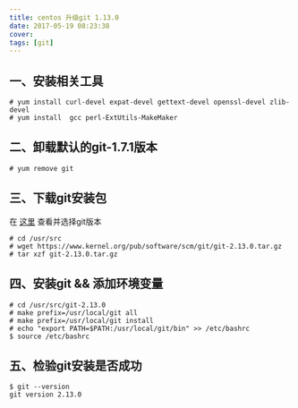 ```yaml
---
title: centos 升级git 1.13.0
date: 2017-05-19 08:23:38
cover:
tags: [git]
---
```


## 一、安装相关工具
```
# yum install curl-devel expat-devel gettext-devel openssl-devel zlib-devel
# yum install  gcc perl-ExtUtils-MakeMaker
```

## 二、卸载默认的git-1.7.1版本
```
# yum remove git
```

## 三、下载git安装包
在 [这里](https://www.kernel.org/pub/software/scm/git/) 查看并选择git版本

```
# cd /usr/src
# wget https://www.kernel.org/pub/software/scm/git/git-2.13.0.tar.gz
# tar xzf git-2.13.0.tar.gz
```

## 四、安装git && 添加环境变量
```
# cd /usr/src/git-2.13.0
# make prefix=/usr/local/git all
# make prefix=/usr/local/git install
# echo "export PATH=$PATH:/usr/local/git/bin" >> /etc/bashrc
$ source /etc/bashrc
```

## 五、检验git安装是否成功
```
$ git --version
git version 2.13.0
```

